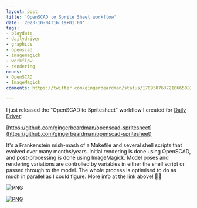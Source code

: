 ```yaml
---
layout: post
title: 'OpenSCAD to Sprite Sheet workflow'
date: '2023-10-04T16:19+01:00'
tags:
- playdate
- dailydriver
- graphics
- openscad
- imagemagick
- workflow
- rendering
nouns:
- OpenSCAD
- ImageMagick
comments: https://twitter.com/gingerbeardman/status/1709587637210665082

---
```


I just released the "OpenSCAD to Spritesheet" workflow I created for [Daily Driver](/tag/dailydriver/):

[https://github.com/gingerbeardman/openscad-spritesheet](https://github.com/gingerbeardman/openscad-spritesheet)

It's a Frankenstein mish-mash of a Makefile and several shell scripts that evolved over many months/years. Initial rendering is done using OpenSCAD, and post-processing is done using ImageMagick. Model poses and rendering variations are controlled by variables in either the shell script or passed through to the model. The whole process is optimised to do as much in parallel as I could figure. More info at the link above! 🚗💨

![PNG](https://cdn.gingerbeardman.com/images/posts/openscad-spritesheet-model-car.png)

[![PNG](https://cdn.gingerbeardman.com/images/posts/openscad-spritesheet-car-table-38-38.png)](https://cdn.gingerbeardman.com/images/posts/openscad-spritesheet-car-table-38-38.png)